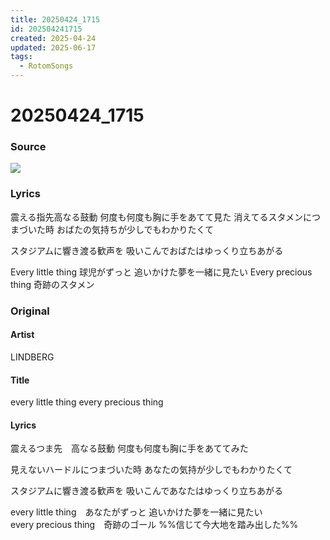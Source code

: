 ```yaml
---
title: 20250424_1715
id: 202504241715
created: 2025-04-24
updated: 2025-06-17
tags:
  - RotomSongs
---
```

# 20250424_1715

### Source

![](https://x.com/Starlystrongest/status/1915318702918296008)

### Lyrics

震える指先高なる鼓動
何度も何度も胸に手をあてて見た
消えてるスタメンにつまづいた時
おばたの気持ちが少しでもわかりたくて

スタジアムに響き渡る歓声を
吸いこんでおばたはゆっくり立ちあがる

Every little thing 球児がずっと
追いかけた夢を一緒に見たい
Every precious thing 奇跡のスタメン

### Original

#### Artist

LINDBERG

#### Title

every little thing every precious thing

#### Lyrics

震えるつま先　高なる鼓動
何度も何度も胸に手をあててみた  
  
見えないハードルにつまづいた時
あなたの気持が少しでもわかりたくて  
  
スタジアムに響き渡る歓声を
吸いこんであなたはゆっくり立ちあがる  
  
every little thing　あなたがずっと
追いかけた夢を一緒に見たい  
every precious thing　奇跡のゴール %%信じて今大地を踏み出した%%  

